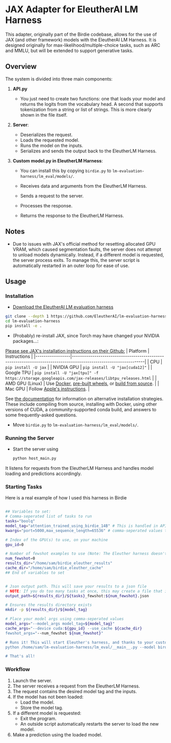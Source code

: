 # JAX Adapter for EleutherAI LM Harness

This adapter, originally part of the Birdie codebase, allows for the use of JAX (and other framework) models with the EleutherAI LM Harness. It is designed originally for max-likelihood/multiple-choice tasks, such as ARC and MMLU, but will be extended to support generative tasks.

## Overview

The system is divided into three main components:

1. **API.py**
   - You just need to create two functions: one that loads your model and returns the logits from the vocabulary head. A second that supports tokenization from a string or list of strings. This is more clearly shown in the file itself.
1. **Server**:
    - Deserializes the request.
    - Loads the requested model.
    - Runs the model on the inputs.
    - Serializes and sends the output back to the EleutherLM Harness.

2. **Custom model.py in EleutherLM Harness**:
   - You can install this by copying `birdie.py` to `lm-evaluation-harness/lm_eval/models/`.

    - Receives data and arguments from the EleutherLM Harness.
    - Sends a request to the server.
    - Processes the response.
    - Returns the response to the EleutherLM Harness.

## Notes

- Due to issues with JAX's official method for resetting allocated GPU VRAM, which caused segmentation faults, the server does not attempt to unload models dynamically. Instead, if a different model is requested, the server process exits. To manage this, the server script is automatically restarted in an outer loop for ease of use.

## Usage

### Installation

- [Download the EleutherAI LM evaluation harness](https://github.com/EleutherAI/lm-evaluation-harness)
```bash
git clone --depth 1 https://github.com/EleutherAI/lm-evaluation-harness
cd lm-evaluation-harness
pip install -e .
```

- (Probably) re-install JAX, since Torch may have changed your NVIDIA packages...:

[Please see JAX's installation instructions on their Github:](https://github.com/jax-ml/jax?tab=readme-ov-file#installation)
| Platform        | Instructions                                                                                                    |
|-----------------|-----------------------------------------------------------------------------------------------------------------|
| CPU             | `pip install -U jax`                                                                                            |
| NVIDIA GPU      | `pip install -U "jax[cuda12]"`                                                                                  |
| Google TPU      | `pip install -U "jax[tpu]" -f https://storage.googleapis.com/jax-releases/libtpu_releases.html`                 |
| AMD GPU (Linux) | Use [Docker](https://hub.docker.com/r/rocm/jax-community/tags), [pre-built wheels](https://github.com/ROCm/jax/releases), or [build from source](https://jax.readthedocs.io/en/latest/developer.html#additional-notes-for-building-a-rocm-jaxlib-for-amd-gpus). |
| Mac GPU         | Follow [Apple's instructions](https://developer.apple.com/metal/jax/).                                          |

See [the documentation](https://jax.readthedocs.io/en/latest/installation.html)
for information on alternative installation strategies. These include compiling
from source, installing with Docker, using other versions of CUDA, a
community-supported conda build, and answers to some frequently-asked questions.


- Move `birdie.py` to `lm-evaluation-harness/lm_eval/models/`.

### Running the Server

- Start the server using
  ```bash
  python host_main.py
  ```
It listens for requests from the EleutherLM Harness and handles model loading and predictions accordingly.

### Starting Tasks
Here is a real example of how I used this harness in Birdie
```bash

## Variables to set:
# Comma-seperated list of tasks to run
tasks="boolq"
model_tag="attention_trained_using_birdie_14B" # This is handled in API.py, which you must update.
kwargs="port=5000,max_sequence_length=65536" # comma-seperated values that you can pass in. These will make it all the way to load_model() and load_tokenizer() in API.py!

# Index of the GPU(s) to use, on your machine
gpu_id=0

# Number of fewshot examples to use (Note: The Eleuther harness doesn't support this for all tasks, and may not tell you that few shot examples weren't added...)
num_fewshot=0
results_dir="/home/sam/birdie_eleuther_results"
cache_dir="/home/sam/birdie_eleuther_cache"
## End of variables to set


# Json output path. This will save your results to a json file
# NOTE: If you do too many tasks at once, this may create a file that is too long for your OS!
output_path=${results_dir}/${tasks}_fewshot:${num_fewshot}.json

# Ensures the results directory exists
mkdir -p ${results_dir}/${model_tag}

# Place your model args using comma-seperated values
model_args="--model_args model_tag=${model_tag}" 
cache_args="--device cuda:${gpu_id} --use_cache ${cache_dir} 
fewshot_args="--num_fewshot ${num_fewshot}"

# Runs it! This will start Eleuther's harness, and thanks to your custom model, the requests will be forwarded to our server running in host_main.py, which will load the model, tokenize the inputs, and return the final losses to the harness.
python /home/sam/lm-evaluation-harness/lm_eval/__main__.py --model birdie ${model_args} ${fewshot_args} --tasks ${tasks}  --output_path ${output_args} ${cache_args}

# That's all!
```


### Workflow

1. Launch the server.
2. The server receives a request from the EleutherLM Harness.
3. The request contains the desired model tag and the inputs.
4. If the model has not been loaded:
    - Load the model.
    - Store the model tag.
5. If a different model is requested:
    - Exit the program.
    - An outside script automatically restarts the server to load the new model.
6. Make a prediction using the loaded model.

